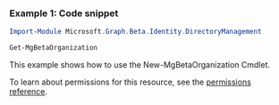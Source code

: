 ### Example 1: Code snippet

```powershell
Import-Module Microsoft.Graph.Beta.Identity.DirectoryManagement

Get-MgBetaOrganization
```
This example shows how to use the New-MgBetaOrganization Cmdlet.

To learn about permissions for this resource, see the [permissions reference](/graph/permissions-reference).


